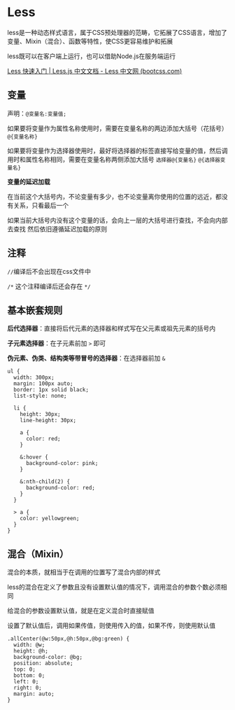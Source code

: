 # Less

less是一种动态样式语言，属于CSS预处理器的范畴，它拓展了CSS语言，增加了变量、Mixin（混合）、函数等特性，使CSS更容易维护和拓展

less既可以在客户端上运行，也可以借助Node.js在服务端运行

[Less 快速入门 | Less.js 中文文档 - Less 中文网 (bootcss.com)](https://less.bootcss.com/)

## 变量

声明：`@变量名:变量值;`

如果要将变量作为属性名称使用时，需要在变量名称的两边添加大括号（花括号）`@{变量名称}`

如果要将变量作为选择器使用时，最好将选择器的标签直接写给变量的值，然后调用时和属性名称相同，需要在变量名称两侧添加大括号 `选择器@{变量名}` `@{选择器变量名}`

**变量的延迟加载**

在当前这个大括号内，不论变量有多少，也不论变量离你使用的位置的远近，都没有关系，只看最后一个

如果当前大括号内没有这个变量的话，会向上一层的大括号进行查找，不会向内部去查找 然后依旧遵循延迟加载的原则

## 注释

`//`编译后不会出现在css文件中

`/*` 这个注释编译后还会存在 `*/`

## 基本嵌套规则

**后代选择器**：直接将后代元素的选择器和样式写在父元素或祖先元素的括号内

**子元素选择器**：在子元素前加 `>` 即可

**伪元素、伪类、结构类等带冒号的选择器**：在选择器前加 `&`

```less
ul {
  width: 300px;
  margin: 100px auto;
  border: 1px solid black;
  list-style: none;

  li {
    height: 30px;
    line-height: 30px;

    a {
      color: red;
    }

    &:hover {
      background-color: pink;
    }

    &:nth-child(2) {
      background-color: red;
    }
  }

  > a {
    color: yellowgreen;
  }
}
```

## 混合（Mixin）

混合的本质，就相当于在调用的位置写了混合内部的样式

less的混合在定义了参数且没有设置默认值的情况下，调用混合的参数个数必须相同

给混合的参数设置默认值，就是在定义混合时直接赋值

设置了默认值后，调用如果传值，则使用传入的值，如果不传，则使用默认值

```less
.allCenter(@w:50px,@h:50px,@bg:green) {
  width: @w;
  height: @h;
  background-color: @bg;
  position: absolute;
  top: 0;
  bottom: 0;
  left: 0;
  right: 0;
  margin: auto;
}
```
